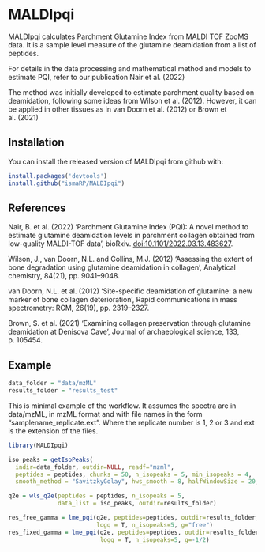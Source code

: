 
<!-- README.md is generated from README.Rmd. Please edit that file -->

# MALDIpqi

<!-- badges: start -->
<!-- badges: end -->

MALDIpqi calculates Parchment Glutamine Index from MALDI TOF ZooMS data.
It is a sample level measure of the glutamine deamidation from a list of
peptides.

For details in the data processing and mathematical method and models to
estimate PQI, refer to our publication Nair et al. (2022)

The method was initially developed to estimate parchment quality based
on deamidation, following some ideas from Wilson et al. (2012). However,
it can be applied in other tissues as in van Doorn et al. (2012) or
Brown et al. (2021)

## Installation

You can install the released version of MALDIpqi from github with:

``` r
install.packages('devtools')
install.github("ismaRP/MALDIpqi")
```

## References

Nair, B. et al. (2022) ‘Parchment Glutamine Index (PQI): A novel method
to estimate glutamine deamidation levels in parchment collagen obtained
from low-quality MALDI-TOF data’, bioRxiv.
<doi:10.1101/2022.03.13.483627>.

Wilson, J., van Doorn, N.L. and Collins, M.J. (2012) ‘Assessing the
extent of bone degradation using glutamine deamidation in collagen’,
Analytical chemistry, 84(21), pp. 9041–9048.

van Doorn, N.L. et al. (2012) ‘Site-specific deamidation of glutamine: a
new marker of bone collagen deterioration’, Rapid communications in mass
spectrometry: RCM, 26(19), pp. 2319–2327.

Brown, S. et al. (2021) ‘Examining collagen preservation through
glutamine deamidation at Denisova Cave’, Journal of archaeological
science, 133, p. 105454.

## Example

``` r
data_folder = "data/mzML"
results_folder = "results_test"
```

This is minimal example of the workflow. It assumes the spectra are in
data/mzML, in mzML format and with file names in the form
“samplename_replicate.ext”. Where the replicate number is 1, 2 or 3 and
ext is the extension of the files.

``` r
library(MALDIpqi)

iso_peaks = getIsoPeaks(
  indir=data_folder, outdir=NULL, readf="mzml",
  peptides = peptides, chunks = 50, n_isopeaks = 5, min_isopeaks = 4,
  smooth_method = "SavitzkyGolay", hws_smooth = 8, halfWindowSize = 20, SNR = 1.5)

q2e = wls_q2e(peptides = peptides, n_isopeaks = 5,
              data_list = iso_peaks, outdir=results_folder)

res_free_gamma = lme_pqi(q2e, peptides=peptides, outdir=results_folder,
                         logq = T, n_isopeaks=5, g="free")
res_fixed_gamma = lme_pqi(q2e, peptides=peptides, outdir=results_folder,
                          logq = T, n_isopeaks=5, g=-1/2)
```
